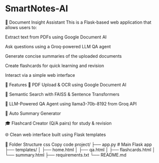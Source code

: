 # SmartNotes-AI


🧠 Document Insight Assistant
This is a Flask-based web application that allows users to:

Extract text from PDFs using Google Document AI

Ask questions using a Groq-powered LLM QA agent

Generate concise summaries of the uploaded documents

Create flashcards for quick learning and revision

Interact via a simple web interface

🚀 Features
📄 PDF Upload & OCR using Google Document AI

🧠 Semantic Search with FAISS & Sentence Transformers

💬 LLM-Powered QA Agent using llama3-70b-8192 from Groq API

📝 Auto Summary Generator

🎓 Flashcard Creator (Q/A pairs) for study & revision

🌐 Clean web interface built using Flask templates

📁 Folder Structure
css
Copy code
project/
├── app.py                   # Main Flask app
├── templates/
│   ├── home.html
│   ├── qa.html
│   ├── flashcards.html
│   └── summary.html
├── requirements.txt
└── README.md

